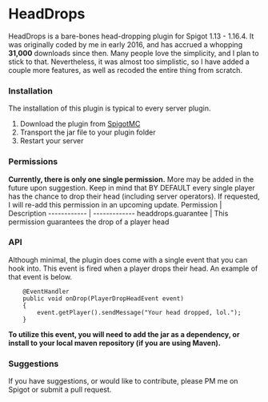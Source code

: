 # HeadDrops
HeadDrops is a bare-bones head-dropping plugin for Spigot 1.13 - 1.16.4. It was originally coded by me in early 2016, and has accrued a whopping **31,000** downloads since then.  Many people love the simplicity, and I plan to stick to that.  Nevertheless, it was almost too simplistic, so I have added a couple more features, as well as recoded the entire thing from scratch.

### Installation
The installation of this plugin is typical to every server plugin.
1. Download the plugin from [SpigotMC](https://www.spigotmc.org/resources/headdrops.15964/)
2. Transport the jar file to your plugin folder
3. Restart your server

### Permissions
**Currently, there is only one single permission.**  More may be added in the future upon suggestion. Keep in mind that BY DEFAULT every single player has the chance to drop their head (including server operators). If requested, I will re-add this permission in an upcoming update.
Permission | Description
------------ | -------------
headdrops.guarantee | This permission guarantees the drop of a player head

### API
Although minimal, the plugin does come with a single event that you can hook into.  This event is fired when a player drops their head. An example of that event is below.
```
    @EventHandler
    public void onDrop(PlayerDropHeadEvent event)
    {
        event.getPlayer().sendMessage("Your head dropped, lol.");
    }
```
**To utilize this event, you will need to add the jar as a dependency, or install to your local maven repository (if you are using Maven).**

### Suggestions
If you have suggestions, or would like to contribute, please PM me on Spigot or submit a pull request.  
